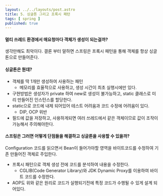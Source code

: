 ```yaml
---
layout: ../../layouts/post.astro
title: 5. 싱글톤 그리고 프록시 패턴
tags: [ spring ]
published: true
---
```


#### 멀티 쓰레드 환경에서 매요청마다 객체가 생성이 되는걸까?

생각만해도 최악이다. 결론 부터 말하면 스프링은 프록시 패턴을 통해 객체를 항상 싱글톤으로 만들어준다.

#### 싱글톤은 뭔데?

- 객체를 딱 1개만 생성하여 사용하는 패턴
  - 메모리를 효율적으로 사용하고, 생성 시간이 최초 실행시에만 있다.
- 구현방법은 생성자가 private 하여 new로 생성이 불가능하고, static 클래스로 미리 만들어진 인스턴스를 할당한다.
- static으로 코드에 내제 되어있어 테스트 어려움과 코드 수정에 어려움이 있다.
  - DIP, OCP 위반
- 필드에 값을 저장하고, 사용하게되면 여러 쓰레드에서 같은 객체이므로 값이 조작이 가능해서 주의해야한다.

#### 스프링은 그러면 어떻게 단점들을 해결하고 싱글톤을 사용할 수 있을까?

Configuration 코드를 읽으면서 Bean이 들어가야할 영역을 바이트코드를 수정하여 기존 만들어진 객체로 주입한다.

- 프록시 패턴으로 객체 생성 전에 코드를 분석하여 내용을 수정한다.
  - CGLIB(Code Generator Library)와 JDK Dynamic Proxy를 이용하여 바이트 코드를 수정한다.
- AOP도 위와 같은 원리로 코드가 실행되기전에 특정 코드가 수행될 수 있게 설계 되어있다.